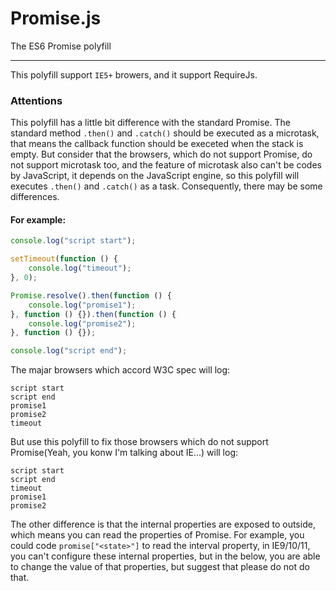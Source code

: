 # Promise.js
The ES6 Promise polyfill
****
This polyfill support `IE5+` browers, and it support RequireJs.
### Attentions
This polyfill has a little bit difference with the standard Promise. The standard method `.then()` and `.catch()` should be executed as a microtask, that means the callback function should be execeted when the stack is empty. But consider that the browsers, which do not support Promise, do not support microtask too, and the feature of microtask also can't be codes by JavaScript, it depends on the JavaScript engine, so this polyfill will executes `.then()` and `.catch()` as a task. Consequently, there may be some differences.

#### For example:
```javascript
console.log("script start");

setTimeout(function () {
	console.log("timeout");
}, 0);

Promise.resolve().then(function () {
	console.log("promise1");
}, function () {}).then(function () {
	console.log("promise2");
}, function () {});

console.log("script end");
```
The majar browsers which accord W3C spec will log:
```
script start
script end
promise1
promise2
timeout
```
But use this polyfill to fix those browsers which do not support Promise(Yeah, you konw I'm talking about IE...) will log:
```
script start
script end
timeout
promise1
promise2
```

The other difference is that the internal properties are exposed to outside, which means you can read the properties of Promise. For example, you could code `promise["<state>"]` to read the interval property, in IE9/10/11, you can't configure these internal properties, but in the below, you are able to change the value of that properties, but suggest that please do not do that.


